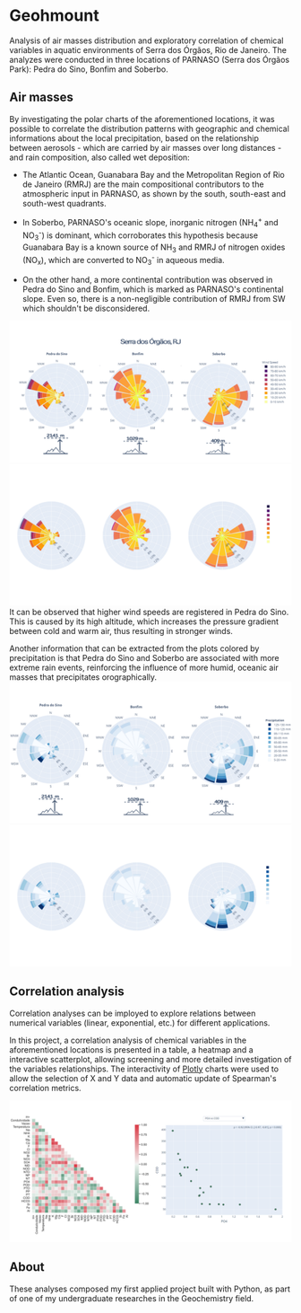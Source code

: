 # Geohmount
 Analysis of air masses distribution and exploratory correlation of chemical variables in aquatic environments of Serra dos Órgãos, Rio de Janeiro. The analyzes were conducted in three locations of PARNASO (Serra dos Órgãos Park): Pedra do Sino, Bonfim and Soberbo.

 ## Air masses
 By investigating the polar charts of the aforementioned locations, it was possible to correlate the distribution patterns with geographic and chemical informations about the local precipitation, based on the relationship between aerosols - which are carried by air masses over long distances - and rain composition, also called wet deposition:

- The Atlantic Ocean, Guanabara Bay and the Metropolitan Region of Rio de Janeiro (RMRJ) are the main compositional contributors to the atmospheric input in PARNASO, as shown by the south, south-east and south-west quadrants.

- In Soberbo, PARNASO's oceanic slope, inorganic nitrogen (NH<sub>4</sub><sup>+</sup> and NO<sub>3</sub><sup>-</sup>) is dominant, which corroborates this hypothesis because Guanabara Bay is a known source of NH<sub>3</sub> and RMRJ of nitrogen oxides (NO<sub>x</sub>), which are converted to NO<sub>3</sub><sup>-</sup> in aqueous media.

- On the other hand, a more continental contribution was observed in Pedra do Sino and Bonfim, which is marked as PARNASO's continental slope. Even so, there is a non-negligible contribution of RMRJ from SW which shouldn't be disconsidered.


 ![Wind rose weighted by wind speed](/img/trajs_vel-github.png#gh-light-mode-only)
 ![Wind rose weighted by wind speed](/img/trajs_vel-github-darkmode.png#gh-dark-mode-only)
It can be observed that higher wind speeds are registered in Pedra do Sino. This is caused by its high altitude, which increases the pressure gradient between cold and warm air, thus resulting in stronger winds.  

Another information that can be extracted from the plots colored by precipitation is that Pedra do Sino and Soberbo are associated with more extreme rain events, reinforcing the influence of more humid, oceanic air masses that precipitates orographically.
  ![Wind rose weighted by precipitation](/img/trajs_chuva-github.png#gh-light-mode-only)
 ![Wind rose weighted by precipitation](/img/trajs_chuva-github-darkmode.png#gh-dark-mode-only)

## Correlation analysis

Correlation analyses can be imployed to explore relations between numerical variables (linear, exponential, etc.) for different applications. 

In this project, a correlation analysis of chemical variables in the aforementioned locations is presented in a table, a heatmap and a interactive scatterplot, allowing screening and more detailed investigation of the variables relationships. The interactivity of [Plotly](https://plotly.com/) charts were used to allow the selection of X and Y data and automatic update of Spearman's correlation metrics.

![Correlation analysis of physico-chemical variables](img/correlation-demo.png)

## About
These analyses composed my first applied project built with Python, as part of one of my undergraduate researches in the Geochemistry field.